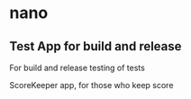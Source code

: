 # nano

## Test App for build and release 

For build and release testing of tests

ScoreKeeper app, for those who keep score
